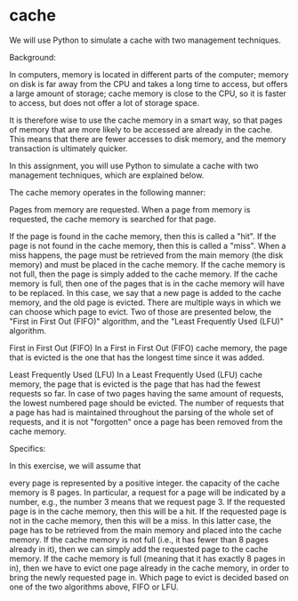 # cache
We will use Python to simulate a cache with two management techniques.

Background:

In computers, memory is located in different parts of the computer; memory on disk is far away from the CPU and takes a long time to access, but offers a large amount of storage; cache memory is close to the CPU, so it is faster to access, but does not offer a lot of storage space.

It is therefore wise to use the cache memory in a smart way, so that pages of memory that are more likely to be accessed are already in the cache. This means that there are fewer accesses to disk memory, and the memory transaction is ultimately quicker.

In this assignment, you will use Python to simulate a cache with two management techniques, which are explained below. 

The cache memory operates in the following manner:

Pages from memory are requested. When a page from memory is requested, the cache memory is searched for that page. 

If the page is found in the cache memory, then this is called a "hit".
If the page is not found in the cache memory, then this is called a "miss".  When a miss happens, the page must be retrieved from the main memory (the disk memory) and must be placed in the cache memory. If the cache memory is not full, then the page is simply added to the cache memory. If the cache memory is full, then one of the pages that is in the cache memory will have to be replaced. In this case, we say that a new page is added to the cache memory, and the old page is evicted. 
There are multiple ways in which we can choose which page to evict. Two of those are presented below, the "First in First Out (FIFO)" algorithm, and the "Least Frequently Used (LFU)" algorithm.

First in First Out (FIFO)
In a First in First Out (FIFO) cache memory, the page that is evicted is the one that has the longest time since it was added.

Least Frequently Used (LFU)
In a Least Frequently Used (LFU) cache memory, the page that is evicted is the page that has had the fewest requests so far. In case of two pages having the same amount of requests, the lowest numbered page should be evicted. The number of requests that a page has had is maintained throughout the parsing of the whole set of requests, and it is not "forgotten" once a page has been removed from the cache memory.

 

Specifics:

In this exercise, we will assume that

every page is represented by a positive integer.
the capacity of the cache memory is 8 pages. 
In particular, a request for a page will be indicated by a number, e.g., the number 3 means that we request page 3. If the requested page is in the cache memory, then this will be a hit. If the requested page is not in the cache memory, then this will be a miss. In this latter case, the page has to be retrieved from the main memory and placed into the cache memory. If the cache memory is not full (i.e., it has fewer than 8 pages already in it), then we can simply add the requested page to the cache memory. If the cache memory is full (meaning that it has exactly 8 pages in in), then we have to evict one page already in the cache memory, in order to bring the newly requested page in. Which page to evict is decided based on one of the two algorithms above, FIFO or LFU.
